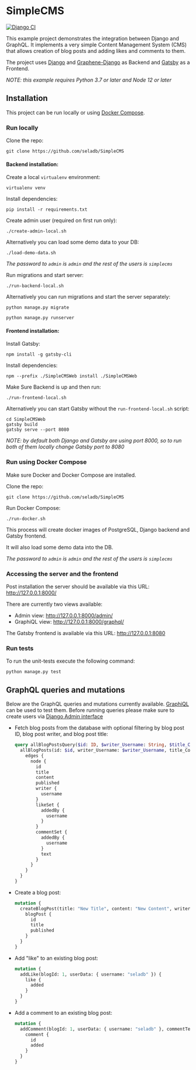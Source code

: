 # SimpleCMS

[![Django CI](https://github.com/seladb/SimpleCMS/workflows/Django%20CI/badge.svg)](https://github.com/seladb/SimpleCMS/actions?query=workflow%3A%22Django+CI%22)

This example project demonstrates the integration between Django and GraphQL.
It implements a very simple Content Management System (CMS) that allows creation of blog posts and adding likes and comments to them.

The project uses [Django](https://www.djangoproject.com/) and [Graphene-Django](https://docs.graphene-python.org/projects/django/en/latest/) as Backend and [Gatsby](https://www.gatsbyjs.org) as a Frontend.

*NOTE: this example requires Python 3.7 or later and Node 12 or later*

## Installation

This project can be run locally or using [Docker Compose](https://docs.docker.com/compose/).

### Run locally

Clone the repo:

```shell
git clone https://github.com/seladb/SimpleCMS
```

#### Backend installation:

Create a local `virtualenv` environment:

```shell
virtualenv venv
```

Install dependencies:

```shell
pip install -r requirements.txt
```

Create admin user (required on first run only):

```shell
./create-admin-local.sh
```

Alternatively you can load some demo data to your DB:

```shell
./load-demo-data.sh
```

*The password to `admin` is `admin` and the rest of the users is `simplecms`*

Run migrations and start server:

```shell
./run-backend-local.sh
```

Alternatively you can run migrations and start the server separately:

```shell
python manage.py migrate
```

```shell
python manage.py runserver
```

#### Frontend installation:

Install Gatsby:

```shell
npm install -g gatsby-cli
```

Install dependencies:

```shell
npm --prefix ./SimpleCMSWeb install ./SimpleCMSWeb
```

Make Sure Backend is up and then run:

```shell
./run-frontend-local.sh
```

Alternatively you can start Gatsby without the `run-frontend-local.sh` script:

```shell
cd SimpleCMSWeb
gatsby build
gatsby serve --port 8080
```

*NOTE: by default both Django and Gatsby are using port 8000, so to run both of them locally change Gatsby port to 8080*

### Run using Docker Compose

Make sure Docker and Docker Compose are installed.

Clone the repo:

```shell
git clone https://github.com/seladb/SimpleCMS
```

Run Docker Compose:

```shell
./run-docker.sh
```

This process will create docker images of PostgreSQL, Django backend and Gatsby frontend.

It will also load some demo data into the DB. 

*The password to `admin` is `admin` and the rest of the users is `simplecms`*

### Accessing the server and the frontend

Post installation the server should be available via this URL: <http://127.0.0.1:8000/>

There are currently two views available:

- Admin view: <http://127.0.0.1:8000/admin/>
- GraphiQL view: <http://127.0.0.1:8000/graphql/>

The Gatsby frontend is available via this URL: <http://127.0.0.1:8080>

### Run tests

To run the unit-tests execute the following command:

```shell
python manage.py test
```

## GraphQL queries and mutations

Below are the GraphQL queries and mutations currently available. [GraphiQL](http://127.0.0.1:8000/graphql/) can be used to test them. Before running queries please make sure to create users via [Django Admin interface](http://127.0.0.1:8000/admin/)

- Fetch blog posts from the database with optional filtering by blog post ID, blog post writer, and blog post title:

  ```graphql
  query allBlogPostsQuery($id: ID, $writer_Username: String, $title_Contains: String, $title: String) {
    allBlogPosts(id: $id, writer_Username: $writer_Username, title_Contains: $title_Contains, title: $title) {
      edges {
        node {
          id
          title
          content
          published
          writer {
            username
          }
          likeSet {
            addedBy {
              username
            }
          }
          commentSet {
            addedBy {
              username
            }
            text
          }
        }
      }
    }
  }
  ```

- Create a blog post:

  ```graphql
  mutation {
    createBlogPost(title: "New Title", content: "New Content", writerData: { username: "seladb" }) {
      blogPost {
        id
        title
        published
      }
    }
  }
  ```

- Add "like" to an existing blog post:

  ```graphql
  mutation {
    addLike(blogId: 1, userData: { username: "seladb" }) {
      like {
        added
      }
    }
  }
  ```

- Add a comment to an existing blog post:

  ```graphql
  mutation {
    addComment(blogId: 1, userData: { username: "seladb" }, commentText: "NewComment") {
      comment {
        id
        added
      }
    }
  }  
  ```